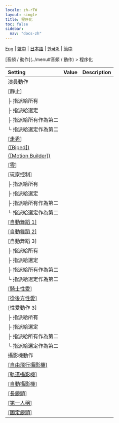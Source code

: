 ```yaml
---
locale: zh-rTW
layout: single
title: 程序化
toc: false
sidebar:
  nav: "docs-zh"
---
```

[Eng](/dancexr/menu/2025.4/motion/procedural) | [繁中](/tw/dancexr/menu/2025.4/motion/procedural) | [日本語](/jp/dancexr/menu/2025.4/motion/procedural) | [한국어](/kr/dancexr/menu/2025.4/motion/procedural) | [简中](/zh/dancexr/menu/2025.4/motion/procedural)

[音頻 / 動作](../menu#音頻 / 動作) > 程序化



| Setting | Value | Description |
| :--- | --- | :--- |
|<nobr>演員動作</nobr>|| 
|<nobr>[靜止]</nobr>|| 
|<nobr>├&nbsp;指派給所有</nobr>|| 
|<nobr>├&nbsp;指派給選定</nobr>|| 
|<nobr>├&nbsp;指派給所有作為第二</nobr>|| 
|<nobr>└&nbsp;指派給選定作為第二</nobr>|| 
| [[走秀]](catwalk) |
| [([Biped])](biped) |
| [([Motion Builder])](motion_builder) |
| [[零]](zero) |
|<nobr>[玩家控制]</nobr>|| 
|<nobr>├&nbsp;指派給所有</nobr>|| 
|<nobr>├&nbsp;指派給選定</nobr>|| 
|<nobr>├&nbsp;指派給所有作為第二</nobr>|| 
|<nobr>└&nbsp;指派給選定作為第二</nobr>|| 
| [[自動舞蹈 1]](auto_dance_1) |
| [[自動舞蹈 2]](auto_dance_2) |
|<nobr>[自動舞蹈 3]</nobr>|| 
|<nobr>├&nbsp;指派給所有</nobr>|| 
|<nobr>├&nbsp;指派給選定</nobr>|| 
|<nobr>├&nbsp;指派給所有作為第二</nobr>|| 
|<nobr>└&nbsp;指派給選定作為第二</nobr>|| 
| [[騎士性愛]](cowgirl_sex) |
| [[從後方性愛]](sex_from_behind) |
|<nobr>[性愛動作 3]</nobr>|| 
|<nobr>├&nbsp;指派給所有</nobr>|| 
|<nobr>├&nbsp;指派給選定</nobr>|| 
|<nobr>├&nbsp;指派給所有作為第二</nobr>|| 
|<nobr>└&nbsp;指派給選定作為第二</nobr>|| 
|<nobr>攝影機動作</nobr>|| 
| [[自由飛行攝影機]](freefly_cam) |
| [[軌道攝影機]](orbit_cam) |
| [[自動攝影機]](auto_cam) |
| [[長鏡頭]](long_take) |
| [[第一人稱]](first_person) |
| [[固定鏡頭]](fixed_camera) |
